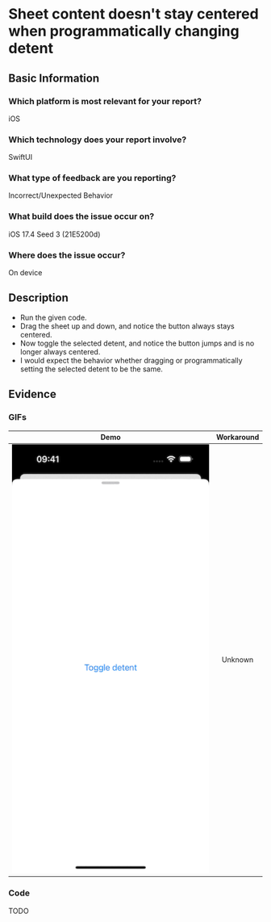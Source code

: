 # Sheet content doesn't stay centered when programmatically changing detent

## Basic Information
### Which platform is most relevant for your report?
iOS

### Which technology does your report involve?
SwiftUI

### What type of feedback are you reporting?
Incorrect/Unexpected Behavior

### What build does the issue occur on?
iOS 17.4 Seed 3 (21E5200d)

### Where does the issue occur?
On device

## Description
- Run the given code.
- Drag the sheet up and down, and notice the button always stays centered.
- Now toggle the selected detent, and notice the button jumps and is no longer always centered.
- I would expect the behavior whether dragging or programmatically setting the selected detent to be the same.

## Evidence
### GIFs
| Demo | Workaround |
|:-:|:-:|
| ![Demo GIF](demo.gif) | Unknown |

### Code
TODO
